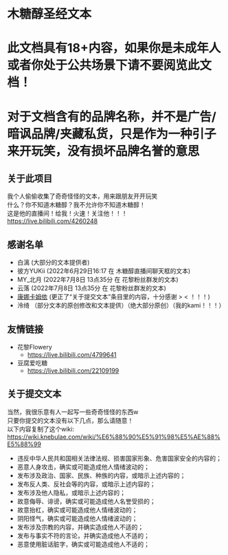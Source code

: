 # 木糖醇圣经文本
# 此文档具有18+内容，如果你是未成年人或者你处于公共场景下请不要阅览此文档！
# 对于文档含有的品牌名称，并不是广告/暗讽品牌/夹藏私货，只是作为一种引子来开玩笑，没有损坏品牌名誉的意思

## 关于此项目
我个人偷偷收集了奇奇怪怪的文本，用来跟朋友开开玩笑  
什么？你不知道木糖醇？我不允许你不知道木糖醇！  
这是他的直播间！给我！火速！关注他！！！  
https://live.bilibili.com/4260248  

## 感谢名单
- 白漓 (大部分的文本提供者)
- 彼方YUKii (2022年6月29日16:17 在 木糖醇直播间聊天框的文本)
- MY_北月 (2022年7月8日 13点35分 在 花黎粉丝群发的文本)
- 云落 (2022年7月8日 13点35分 在 花黎粉丝群发的文本)
- [康娜卡姆依](https://github.com/iKangnakamuyi) (更正了“关于提交文本”条目里的内容，十分感谢 > < ！！！)
- 泠绮 （部分文本的原创修改和文本提供）（绝大部分原创）（我的kami！！！）

## 友情链接
- 花黎Flowery
  -  https://live.bilibili.com/4799641
- 豆腐爱吃糖
  -  https://live.bilibili.com/22109199

## 关于提交文本
当然，我很乐意有人一起写一些奇奇怪怪的东西w  
只要你提交的文本没有以下几点，那么请随意！   
以下内容复制了这个wiki: https://wiki.knebulae.com/wiki/%E6%88%90%E5%91%98%E5%AE%88%E5%88%99  
- 违反中华人民共和国相关法律法规、损害国家形象、危害国家安全的内容的；
- 恶意人身攻击，确实或可能造成他人情绪波动的；
- 发布涉及政治、国家、民族、种族的内容，或暗示上述内容的；
- 发布反人类、反社会等的内容，或暗示上述内容的；
- 发布涉及他人隐私，或暗示上述内容的；
- 故意侮辱、诽谤，确实或可能造成他人名誉受损的；
- 故意抬杠，确实或可能造成他人情绪波动的；
- 阴阳怪气，确实或可能造成他人情绪波动的；
- 发布涉及宗教的内容，并确实造成他人不适的；
- 发布与事实不符的言论，并确实造成他人不适的；
- 恶意使用脏话脏字，确实或可能造成他人不适的；
